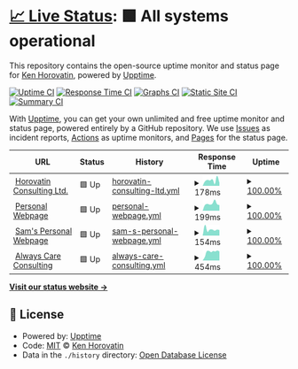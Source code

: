 # [📈 Live Status](https://khorovatin.github.io/upptime): <!--live status--> **🟩 All systems operational**

This repository contains the open-source uptime monitor and status page for [Ken Horovatin](https://ken.horovatin.net), powered by [Upptime](https://github.com/upptime/upptime).

[![Uptime CI](https://github.com/khorovatin/upptime/workflows/Uptime%20CI/badge.svg)](https://github.com/khorovatin/upptime/actions?query=workflow%3A%22Uptime+CI%22)
[![Response Time CI](https://github.com/khorovatin/upptime/workflows/Response%20Time%20CI/badge.svg)](https://github.com/khorovatin/upptime/actions?query=workflow%3A%22Response+Time+CI%22)
[![Graphs CI](https://github.com/khorovatin/upptime/workflows/Graphs%20CI/badge.svg)](https://github.com/khorovatin/upptime/actions?query=workflow%3A%22Graphs+CI%22)
[![Static Site CI](https://github.com/khorovatin/upptime/workflows/Static%20Site%20CI/badge.svg)](https://github.com/khorovatin/upptime/actions?query=workflow%3A%22Static+Site+CI%22)
[![Summary CI](https://github.com/khorovatin/upptime/workflows/Summary%20CI/badge.svg)](https://github.com/khorovatin/upptime/actions?query=workflow%3A%22Summary+CI%22)

With [Upptime](https://upptime.js.org), you can get your own unlimited and free uptime monitor and status page, powered entirely by a GitHub repository. We use [Issues](https://github.com/khorovatin/upptime/issues) as incident reports, [Actions](https://github.com/khorovatin/upptime/actions) as uptime monitors, and [Pages](https://khorovatin.github.io/upptime) for the status page.

<!--start: status pages-->
<!-- This summary is generated by Upptime (https://github.com/upptime/upptime) -->
<!-- Do not edit this manually, your changes will be overwritten -->
<!-- prettier-ignore -->
| URL | Status | History | Response Time | Uptime |
| --- | ------ | ------- | ------------- | ------ |
| <img alt="" src="https://icons.duckduckgo.com/ip3/www.horovatin.com.ico" height="13"> [Horovatin Consulting Ltd.](https://www.horovatin.com) | 🟩 Up | [horovatin-consulting-ltd.yml](https://github.com/khorovatin/upptime/commits/HEAD/history/horovatin-consulting-ltd.yml) | <details><summary><img alt="Response time graph" src="./graphs/horovatin-consulting-ltd/response-time-week.png" height="20"> 178ms</summary><br><a href="https://khorovatin.github.io/upptime/history/horovatin-consulting-ltd"><img alt="Response time 234" src="https://img.shields.io/endpoint?url=https%3A%2F%2Fraw.githubusercontent.com%2Fkhorovatin%2Fupptime%2FHEAD%2Fapi%2Fhorovatin-consulting-ltd%2Fresponse-time.json"></a><br><a href="https://khorovatin.github.io/upptime/history/horovatin-consulting-ltd"><img alt="24-hour response time 112" src="https://img.shields.io/endpoint?url=https%3A%2F%2Fraw.githubusercontent.com%2Fkhorovatin%2Fupptime%2FHEAD%2Fapi%2Fhorovatin-consulting-ltd%2Fresponse-time-day.json"></a><br><a href="https://khorovatin.github.io/upptime/history/horovatin-consulting-ltd"><img alt="7-day response time 178" src="https://img.shields.io/endpoint?url=https%3A%2F%2Fraw.githubusercontent.com%2Fkhorovatin%2Fupptime%2FHEAD%2Fapi%2Fhorovatin-consulting-ltd%2Fresponse-time-week.json"></a><br><a href="https://khorovatin.github.io/upptime/history/horovatin-consulting-ltd"><img alt="30-day response time 270" src="https://img.shields.io/endpoint?url=https%3A%2F%2Fraw.githubusercontent.com%2Fkhorovatin%2Fupptime%2FHEAD%2Fapi%2Fhorovatin-consulting-ltd%2Fresponse-time-month.json"></a><br><a href="https://khorovatin.github.io/upptime/history/horovatin-consulting-ltd"><img alt="1-year response time 222" src="https://img.shields.io/endpoint?url=https%3A%2F%2Fraw.githubusercontent.com%2Fkhorovatin%2Fupptime%2FHEAD%2Fapi%2Fhorovatin-consulting-ltd%2Fresponse-time-year.json"></a></details> | <details><summary><a href="https://khorovatin.github.io/upptime/history/horovatin-consulting-ltd">100.00%</a></summary><a href="https://khorovatin.github.io/upptime/history/horovatin-consulting-ltd"><img alt="All-time uptime 99.72%" src="https://img.shields.io/endpoint?url=https%3A%2F%2Fraw.githubusercontent.com%2Fkhorovatin%2Fupptime%2FHEAD%2Fapi%2Fhorovatin-consulting-ltd%2Fuptime.json"></a><br><a href="https://khorovatin.github.io/upptime/history/horovatin-consulting-ltd"><img alt="24-hour uptime 100.00%" src="https://img.shields.io/endpoint?url=https%3A%2F%2Fraw.githubusercontent.com%2Fkhorovatin%2Fupptime%2FHEAD%2Fapi%2Fhorovatin-consulting-ltd%2Fuptime-day.json"></a><br><a href="https://khorovatin.github.io/upptime/history/horovatin-consulting-ltd"><img alt="7-day uptime 100.00%" src="https://img.shields.io/endpoint?url=https%3A%2F%2Fraw.githubusercontent.com%2Fkhorovatin%2Fupptime%2FHEAD%2Fapi%2Fhorovatin-consulting-ltd%2Fuptime-week.json"></a><br><a href="https://khorovatin.github.io/upptime/history/horovatin-consulting-ltd"><img alt="30-day uptime 100.00%" src="https://img.shields.io/endpoint?url=https%3A%2F%2Fraw.githubusercontent.com%2Fkhorovatin%2Fupptime%2FHEAD%2Fapi%2Fhorovatin-consulting-ltd%2Fuptime-month.json"></a><br><a href="https://khorovatin.github.io/upptime/history/horovatin-consulting-ltd"><img alt="1-year uptime 99.99%" src="https://img.shields.io/endpoint?url=https%3A%2F%2Fraw.githubusercontent.com%2Fkhorovatin%2Fupptime%2FHEAD%2Fapi%2Fhorovatin-consulting-ltd%2Fuptime-year.json"></a></details>
| <img alt="" src="https://icons.duckduckgo.com/ip3/ken.horovatin.net.ico" height="13"> [Personal Webpage](https://ken.horovatin.net) | 🟩 Up | [personal-webpage.yml](https://github.com/khorovatin/upptime/commits/HEAD/history/personal-webpage.yml) | <details><summary><img alt="Response time graph" src="./graphs/personal-webpage/response-time-week.png" height="20"> 199ms</summary><br><a href="https://khorovatin.github.io/upptime/history/personal-webpage"><img alt="Response time 160" src="https://img.shields.io/endpoint?url=https%3A%2F%2Fraw.githubusercontent.com%2Fkhorovatin%2Fupptime%2FHEAD%2Fapi%2Fpersonal-webpage%2Fresponse-time.json"></a><br><a href="https://khorovatin.github.io/upptime/history/personal-webpage"><img alt="24-hour response time 244" src="https://img.shields.io/endpoint?url=https%3A%2F%2Fraw.githubusercontent.com%2Fkhorovatin%2Fupptime%2FHEAD%2Fapi%2Fpersonal-webpage%2Fresponse-time-day.json"></a><br><a href="https://khorovatin.github.io/upptime/history/personal-webpage"><img alt="7-day response time 199" src="https://img.shields.io/endpoint?url=https%3A%2F%2Fraw.githubusercontent.com%2Fkhorovatin%2Fupptime%2FHEAD%2Fapi%2Fpersonal-webpage%2Fresponse-time-week.json"></a><br><a href="https://khorovatin.github.io/upptime/history/personal-webpage"><img alt="30-day response time 174" src="https://img.shields.io/endpoint?url=https%3A%2F%2Fraw.githubusercontent.com%2Fkhorovatin%2Fupptime%2FHEAD%2Fapi%2Fpersonal-webpage%2Fresponse-time-month.json"></a><br><a href="https://khorovatin.github.io/upptime/history/personal-webpage"><img alt="1-year response time 159" src="https://img.shields.io/endpoint?url=https%3A%2F%2Fraw.githubusercontent.com%2Fkhorovatin%2Fupptime%2FHEAD%2Fapi%2Fpersonal-webpage%2Fresponse-time-year.json"></a></details> | <details><summary><a href="https://khorovatin.github.io/upptime/history/personal-webpage">100.00%</a></summary><a href="https://khorovatin.github.io/upptime/history/personal-webpage"><img alt="All-time uptime 100.00%" src="https://img.shields.io/endpoint?url=https%3A%2F%2Fraw.githubusercontent.com%2Fkhorovatin%2Fupptime%2FHEAD%2Fapi%2Fpersonal-webpage%2Fuptime.json"></a><br><a href="https://khorovatin.github.io/upptime/history/personal-webpage"><img alt="24-hour uptime 100.00%" src="https://img.shields.io/endpoint?url=https%3A%2F%2Fraw.githubusercontent.com%2Fkhorovatin%2Fupptime%2FHEAD%2Fapi%2Fpersonal-webpage%2Fuptime-day.json"></a><br><a href="https://khorovatin.github.io/upptime/history/personal-webpage"><img alt="7-day uptime 100.00%" src="https://img.shields.io/endpoint?url=https%3A%2F%2Fraw.githubusercontent.com%2Fkhorovatin%2Fupptime%2FHEAD%2Fapi%2Fpersonal-webpage%2Fuptime-week.json"></a><br><a href="https://khorovatin.github.io/upptime/history/personal-webpage"><img alt="30-day uptime 100.00%" src="https://img.shields.io/endpoint?url=https%3A%2F%2Fraw.githubusercontent.com%2Fkhorovatin%2Fupptime%2FHEAD%2Fapi%2Fpersonal-webpage%2Fuptime-month.json"></a><br><a href="https://khorovatin.github.io/upptime/history/personal-webpage"><img alt="1-year uptime 100.00%" src="https://img.shields.io/endpoint?url=https%3A%2F%2Fraw.githubusercontent.com%2Fkhorovatin%2Fupptime%2FHEAD%2Fapi%2Fpersonal-webpage%2Fuptime-year.json"></a></details>
| <img alt="" src="https://icons.duckduckgo.com/ip3/www.samuelhorovatin.com.ico" height="13"> [Sam's Personal Webpage](https://www.samuelhorovatin.com) | 🟩 Up | [sam-s-personal-webpage.yml](https://github.com/khorovatin/upptime/commits/HEAD/history/sam-s-personal-webpage.yml) | <details><summary><img alt="Response time graph" src="./graphs/sam-s-personal-webpage/response-time-week.png" height="20"> 154ms</summary><br><a href="https://khorovatin.github.io/upptime/history/sam-s-personal-webpage"><img alt="Response time 166" src="https://img.shields.io/endpoint?url=https%3A%2F%2Fraw.githubusercontent.com%2Fkhorovatin%2Fupptime%2FHEAD%2Fapi%2Fsam-s-personal-webpage%2Fresponse-time.json"></a><br><a href="https://khorovatin.github.io/upptime/history/sam-s-personal-webpage"><img alt="24-hour response time 229" src="https://img.shields.io/endpoint?url=https%3A%2F%2Fraw.githubusercontent.com%2Fkhorovatin%2Fupptime%2FHEAD%2Fapi%2Fsam-s-personal-webpage%2Fresponse-time-day.json"></a><br><a href="https://khorovatin.github.io/upptime/history/sam-s-personal-webpage"><img alt="7-day response time 154" src="https://img.shields.io/endpoint?url=https%3A%2F%2Fraw.githubusercontent.com%2Fkhorovatin%2Fupptime%2FHEAD%2Fapi%2Fsam-s-personal-webpage%2Fresponse-time-week.json"></a><br><a href="https://khorovatin.github.io/upptime/history/sam-s-personal-webpage"><img alt="30-day response time 178" src="https://img.shields.io/endpoint?url=https%3A%2F%2Fraw.githubusercontent.com%2Fkhorovatin%2Fupptime%2FHEAD%2Fapi%2Fsam-s-personal-webpage%2Fresponse-time-month.json"></a><br><a href="https://khorovatin.github.io/upptime/history/sam-s-personal-webpage"><img alt="1-year response time 166" src="https://img.shields.io/endpoint?url=https%3A%2F%2Fraw.githubusercontent.com%2Fkhorovatin%2Fupptime%2FHEAD%2Fapi%2Fsam-s-personal-webpage%2Fresponse-time-year.json"></a></details> | <details><summary><a href="https://khorovatin.github.io/upptime/history/sam-s-personal-webpage">100.00%</a></summary><a href="https://khorovatin.github.io/upptime/history/sam-s-personal-webpage"><img alt="All-time uptime 100.00%" src="https://img.shields.io/endpoint?url=https%3A%2F%2Fraw.githubusercontent.com%2Fkhorovatin%2Fupptime%2FHEAD%2Fapi%2Fsam-s-personal-webpage%2Fuptime.json"></a><br><a href="https://khorovatin.github.io/upptime/history/sam-s-personal-webpage"><img alt="24-hour uptime 100.00%" src="https://img.shields.io/endpoint?url=https%3A%2F%2Fraw.githubusercontent.com%2Fkhorovatin%2Fupptime%2FHEAD%2Fapi%2Fsam-s-personal-webpage%2Fuptime-day.json"></a><br><a href="https://khorovatin.github.io/upptime/history/sam-s-personal-webpage"><img alt="7-day uptime 100.00%" src="https://img.shields.io/endpoint?url=https%3A%2F%2Fraw.githubusercontent.com%2Fkhorovatin%2Fupptime%2FHEAD%2Fapi%2Fsam-s-personal-webpage%2Fuptime-week.json"></a><br><a href="https://khorovatin.github.io/upptime/history/sam-s-personal-webpage"><img alt="30-day uptime 100.00%" src="https://img.shields.io/endpoint?url=https%3A%2F%2Fraw.githubusercontent.com%2Fkhorovatin%2Fupptime%2FHEAD%2Fapi%2Fsam-s-personal-webpage%2Fuptime-month.json"></a><br><a href="https://khorovatin.github.io/upptime/history/sam-s-personal-webpage"><img alt="1-year uptime 100.00%" src="https://img.shields.io/endpoint?url=https%3A%2F%2Fraw.githubusercontent.com%2Fkhorovatin%2Fupptime%2FHEAD%2Fapi%2Fsam-s-personal-webpage%2Fuptime-year.json"></a></details>
| <img alt="" src="https://icons.duckduckgo.com/ip3/alwayscare.ca.ico" height="13"> [Always Care Consulting](https://alwayscare.ca) | 🟩 Up | [always-care-consulting.yml](https://github.com/khorovatin/upptime/commits/HEAD/history/always-care-consulting.yml) | <details><summary><img alt="Response time graph" src="./graphs/always-care-consulting/response-time-week.png" height="20"> 454ms</summary><br><a href="https://khorovatin.github.io/upptime/history/always-care-consulting"><img alt="Response time 394" src="https://img.shields.io/endpoint?url=https%3A%2F%2Fraw.githubusercontent.com%2Fkhorovatin%2Fupptime%2FHEAD%2Fapi%2Falways-care-consulting%2Fresponse-time.json"></a><br><a href="https://khorovatin.github.io/upptime/history/always-care-consulting"><img alt="24-hour response time 176" src="https://img.shields.io/endpoint?url=https%3A%2F%2Fraw.githubusercontent.com%2Fkhorovatin%2Fupptime%2FHEAD%2Fapi%2Falways-care-consulting%2Fresponse-time-day.json"></a><br><a href="https://khorovatin.github.io/upptime/history/always-care-consulting"><img alt="7-day response time 454" src="https://img.shields.io/endpoint?url=https%3A%2F%2Fraw.githubusercontent.com%2Fkhorovatin%2Fupptime%2FHEAD%2Fapi%2Falways-care-consulting%2Fresponse-time-week.json"></a><br><a href="https://khorovatin.github.io/upptime/history/always-care-consulting"><img alt="30-day response time 505" src="https://img.shields.io/endpoint?url=https%3A%2F%2Fraw.githubusercontent.com%2Fkhorovatin%2Fupptime%2FHEAD%2Fapi%2Falways-care-consulting%2Fresponse-time-month.json"></a><br><a href="https://khorovatin.github.io/upptime/history/always-care-consulting"><img alt="1-year response time 404" src="https://img.shields.io/endpoint?url=https%3A%2F%2Fraw.githubusercontent.com%2Fkhorovatin%2Fupptime%2FHEAD%2Fapi%2Falways-care-consulting%2Fresponse-time-year.json"></a></details> | <details><summary><a href="https://khorovatin.github.io/upptime/history/always-care-consulting">100.00%</a></summary><a href="https://khorovatin.github.io/upptime/history/always-care-consulting"><img alt="All-time uptime 97.08%" src="https://img.shields.io/endpoint?url=https%3A%2F%2Fraw.githubusercontent.com%2Fkhorovatin%2Fupptime%2FHEAD%2Fapi%2Falways-care-consulting%2Fuptime.json"></a><br><a href="https://khorovatin.github.io/upptime/history/always-care-consulting"><img alt="24-hour uptime 100.00%" src="https://img.shields.io/endpoint?url=https%3A%2F%2Fraw.githubusercontent.com%2Fkhorovatin%2Fupptime%2FHEAD%2Fapi%2Falways-care-consulting%2Fuptime-day.json"></a><br><a href="https://khorovatin.github.io/upptime/history/always-care-consulting"><img alt="7-day uptime 100.00%" src="https://img.shields.io/endpoint?url=https%3A%2F%2Fraw.githubusercontent.com%2Fkhorovatin%2Fupptime%2FHEAD%2Fapi%2Falways-care-consulting%2Fuptime-week.json"></a><br><a href="https://khorovatin.github.io/upptime/history/always-care-consulting"><img alt="30-day uptime 99.96%" src="https://img.shields.io/endpoint?url=https%3A%2F%2Fraw.githubusercontent.com%2Fkhorovatin%2Fupptime%2FHEAD%2Fapi%2Falways-care-consulting%2Fuptime-month.json"></a><br><a href="https://khorovatin.github.io/upptime/history/always-care-consulting"><img alt="1-year uptime 99.98%" src="https://img.shields.io/endpoint?url=https%3A%2F%2Fraw.githubusercontent.com%2Fkhorovatin%2Fupptime%2FHEAD%2Fapi%2Falways-care-consulting%2Fuptime-year.json"></a></details>

<!--end: status pages-->

[**Visit our status website →**](https://khorovatin.github.io/upptime)

## 📄 License

- Powered by: [Upptime](https://github.com/upptime/upptime)
- Code: [MIT](./LICENSE) © [Ken Horovatin](https://ken.horovatin.net)
- Data in the `./history` directory: [Open Database License](https://opendatacommons.org/licenses/odbl/1-0/)
